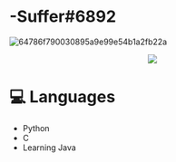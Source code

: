 # -Suffer#6892

<p align="center">
  
![64786f790030895a9e99e54b1a2fb22a](https://i.imgur.com/qtfZIQV.gif)


  
<p align="center">
<a href="https://dsc.bio/357272892771270656">
  <img src="https://lanyard.cnrad.dev/api/357272892771270656?" /
theme=light&bg=9ecf80&animated=true&hideDiscrim=true&borderRadius=30px&idleMessage=Probably%20doing%20something%20else..." />

</a>

# 💻 Languages

- Python
- C
- Learning Java

